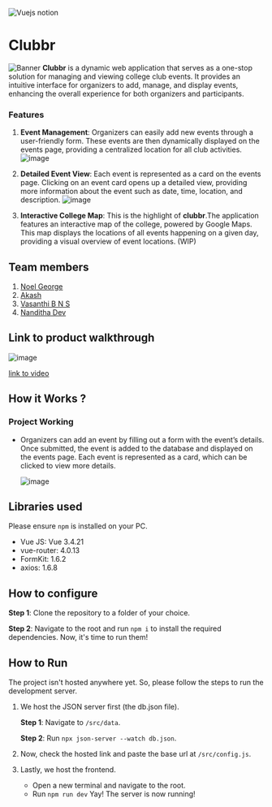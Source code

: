 

![Vuejs notion](https://github.com/TH-Activities/saturday-hack-night-template/assets/117498997/b879ba9f-2057-431b-99db-e86a0010b1ea)




# Clubbr
![Banner](https://github.com/noelg-cj/Clubbr/assets/76249580/8c973e25-3e91-4d53-819d-be7231566af5)
**Clubbr** is a dynamic web application that serves as a one-stop solution for managing and viewing college club events.  It provides an intuitive interface for organizers to add, manage, and display events, enhancing the overall experience for both organizers and participants.
### Features
  1. **Event Management**: Organizers can easily add new events through a user-friendly form. These events are then dynamically displayed on the events page, providing a centralized location for all club activities.
  ![image](https://github.com/noelg-cj/Clubbr/assets/76249580/80d055aa-6f38-4d5f-81ec-aec54a8f871b)

  2. **Detailed Event View**: Each event is represented as a card on the events page. Clicking on an event card opens up a detailed view, providing more information about the event such as date, time, location, and description.
  ![image](https://github.com/noelg-cj/Clubbr/assets/76249580/9f0b24f2-76a4-47e4-b7d1-b125c098695c)

  3. **Interactive College Map**: This is the highlight of **clubbr**.The application features an interactive map of the college, powered by Google Maps. This map displays the locations of all events happening on a given day, providing a visual overview of event locations. (WIP)

## Team members
1. [Noel George](https://github.com/noelg-cj)
2. [Akash](https://github.com/awesomeakash47)
3. [Vasanthi B N S](https://github.com/VB-123)
4. [Nanditha Dev](https://github.com/NandithaDev)

## Link to product walkthrough
![image](https://github.com/noelg-cj/Clubbr/assets/76249580/774f3bdb-bd2c-48d5-9f5e-5c8ee642efb4)

[link to video](https://drive.google.com/file/d/1vz8dIAvQt7s2qq8RtTx2S2QIzubxgmrZ/view?usp=drivesdk)
## How it Works ?
### Project Working
  - Organizers can add an event by filling out a form with the event’s details. Once submitted, the event is added to the database and displayed on the events page. Each event is represented as a card, which can be clicked to view more details.

    ![image](https://github.com/noelg-cj/Clubbr/assets/76249580/480ff6a6-94c9-4747-9b00-b3ab871fb8f0)


## Libraries used
Please ensure `npm` is installed on your PC.
  - Vue JS: Vue 3.4.21
  - vue-router: 4.0.13
  - FormKit: 1.6.2
  - axios: 1.6.8

## How to configure
  **Step 1**: Clone the repository to a folder of your choice.
  
  **Step 2**: Navigate to the root and run `npm i` to install the required dependencies.
Now, it's time to run them!
## How to Run
The project isn't hosted anywhere yet. So, please follow the steps to run the development server.
1. We host the JSON server first (the db.json file).

   **Step 1**: Navigate to `/src/data`.
   
   **Step 2**: Run `npx json-server --watch db.json`.
3. Now, check the hosted link and paste the base url at `/src/config.js`.
4. Lastly, we host the frontend.
   - Open a new terminal and navigate to the root.
   - Run `npm run dev`
Yay! The server is now running!

